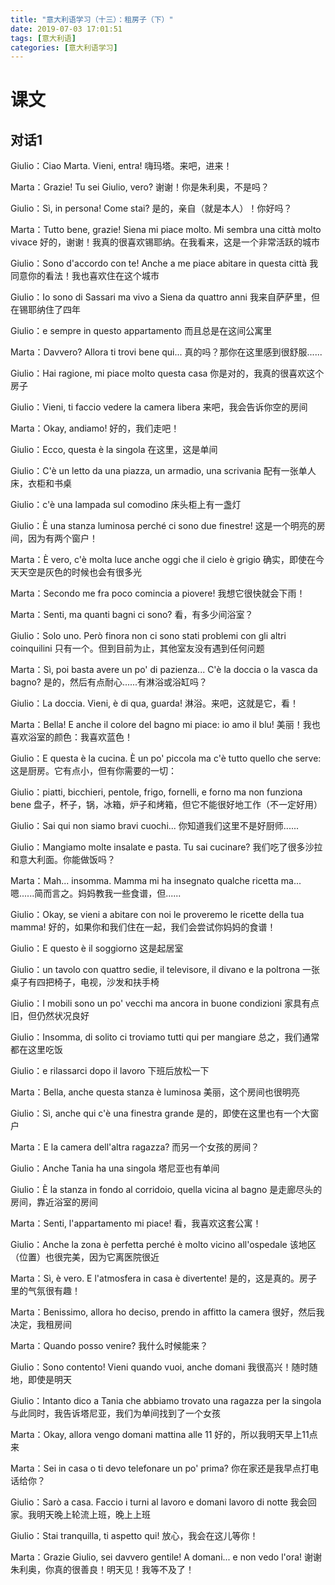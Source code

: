 ```yaml
---
title: "意大利语学习（十三）：租房子（下）"
date: 2019-07-03 17:01:51
tags: [意大利语]
categories: [意大利语学习]
---
```


# 课文

## 对话1

Giulio：Ciao Marta. Vieni, entra! 嗨玛塔。来吧，进来！

Marta：Grazie! Tu sei Giulio, vero? 谢谢！你是朱利奥，不是吗？

Giulio：Sì, in persona! Come stai? 是的，亲自（就是本人）！你好吗？

Marta：Tutto bene, grazie! Siena mi piace molto. Mi sembra una città molto vivace 好的，谢谢！我真的很喜欢锡耶纳。在我看来，这是一个非常活跃的城市

Giulio：Sono d'accordo con te! Anche a me piace abitare in questa città 我同意你的看法！我也喜欢住在这个城市

Giulio：Io sono di Sassari ma vivo a Siena da quattro anni 我来自萨萨里，但在锡耶纳住了四年

Giulio：e sempre in questo appartamento 而且总是在这间公寓里

Marta：Davvero? Allora ti trovi bene qui... 真的吗？那你在这里感到很舒服......

Giulio：Hai ragione, mi piace molto questa casa 你是对的，我真的很喜欢这个房子

Giulio：Vieni, ti faccio vedere la camera libera 来吧，我会告诉你空的房间

Marta：Okay, andiamo! 好的，我们走吧！

Giulio：Ecco, questa è la singola 在这里，这是单间

Giulio：C'è un letto da una piazza, un armadio, una scrivania 配有一张单人床，衣柜和书桌

Giulio：c'è una lampada sul comodino 床头柜上有一盏灯

Giulio：È una stanza luminosa perché ci sono due finestre! 这是一个明亮的房间，因为有两个窗户！

Marta：È vero, c'è molta luce anche oggi che il cielo è grigio 确实，即使在今天天空是灰色的时候也会有很多光

Marta：Secondo me fra poco comincia a piovere! 我想它很快就会下雨！

Marta：Senti, ma quanti bagni ci sono? 看，有多少间浴室？

Giulio：Solo uno. Però finora non ci sono stati problemi con gli altri coinquilini 只有一个。但到目前为止，其他室友没有遇到任何问题

Marta：Sì, poi basta avere un po' di pazienza... C'è la doccia o la vasca da bagno? 是的，然后有点耐心......有淋浴或浴缸吗？

Giulio：La doccia. Vieni, è di qua, guarda! 淋浴。来吧，这就是它，看！

Marta：Bella! E anche il colore del bagno mi piace: io amo il blu! 美丽！我也喜欢浴室的颜色：我喜欢蓝色！

Giulio：E questa è la cucina. È un po' piccola ma c'è tutto quello che serve: 这是厨房。它有点小，但有你需要的一切：

Giulio：piatti, bicchieri, pentole, frigo, fornelli, e forno ma non funziona bene 盘子，杯子，锅，冰箱，炉子和烤箱，但它不能很好地工作（不一定好用）

Giulio：Sai qui non siamo bravi cuochi... 你知道我们这里不是好厨师......

Giulio：Mangiamo molte insalate e pasta. Tu sai cucinare? 我们吃了很多沙拉和意大利面。你能做饭吗？

Marta：Mah... insomma. Mamma mi ha insegnato qualche ricetta ma... 嗯......简而言之。妈妈教我一些食谱，但......

Giulio：Okay, se vieni a abitare con noi le proveremo le ricette della tua mamma! 好的，如果你和我们住在一起，我们会尝试你妈妈的食谱！

Giulio：E questo è il soggiorno 这是起居室

Giulio：un tavolo con quattro sedie, il televisore, il divano e la poltrona 一张桌子有四把椅子，电视，沙发和扶手椅

Giulio：I mobili sono un po' vecchi ma ancora in buone condizioni 家具有点旧，但仍然状况良好

Giulio：Insomma, di solito ci troviamo tutti qui per mangiare 总之，我们通常都在这里吃饭

Giulio：e rilassarci dopo il lavoro 下班后放松一下

Marta：Bella, anche questa stanza è luminosa 美丽，这个房间也很明亮

Giulio：Sì, anche qui c'è una finestra grande 是的，即使在这里也有一个大窗户

Marta：E la camera dell'altra ragazza? 而另一个女孩的房间？

Giulio：Anche Tania ha una singola 塔尼亚也有单间

Giulio：È la stanza in fondo al corridoio, quella vicina al bagno 是走廊尽头的房间，靠近浴室的房间

Marta：Senti, l'appartamento mi piace! 看，我喜欢这套公寓！

Giulio：Anche la zona è perfetta perché è molto vicino all'ospedale 该地区（位置）也很完美，因为它离医院很近

Marta：Sì, è vero. E l'atmosfera in casa è divertente! 是的，这是真的。房子里的气氛很有趣！

Marta：Benissimo, allora ho deciso, prendo in affitto la camera 很好，然后我决定，我租房间

Marta：Quando posso venire? 我什么时候能来？

Giulio：Sono contento! Vieni quando vuoi, anche domani 我很高兴！随时随地，即使是明天

Giulio：Intanto dico a Tania che abbiamo trovato una ragazza per la singola 与此同时，我告诉塔尼亚，我们为单间找到了一个女孩

Marta：Okay, allora vengo domani mattina alle 11 好的，所以我明天早上11点来

Marta：Sei in casa o ti devo telefonare un po' prima? 你在家还是我早点打电话给你？

Giulio：Sarò a casa. Faccio i turni al lavoro e domani lavoro di notte 我会回家。我明天晚上轮流上班，晚上上班

Giulio：Stai tranquilla, ti aspetto qui! 放心，我会在这儿等你！

Marta：Grazie Giulio, sei davvero gentile! A domani... e non vedo l'ora! 谢谢朱利奥，你真的很善良！明天见！我等不及了！

 